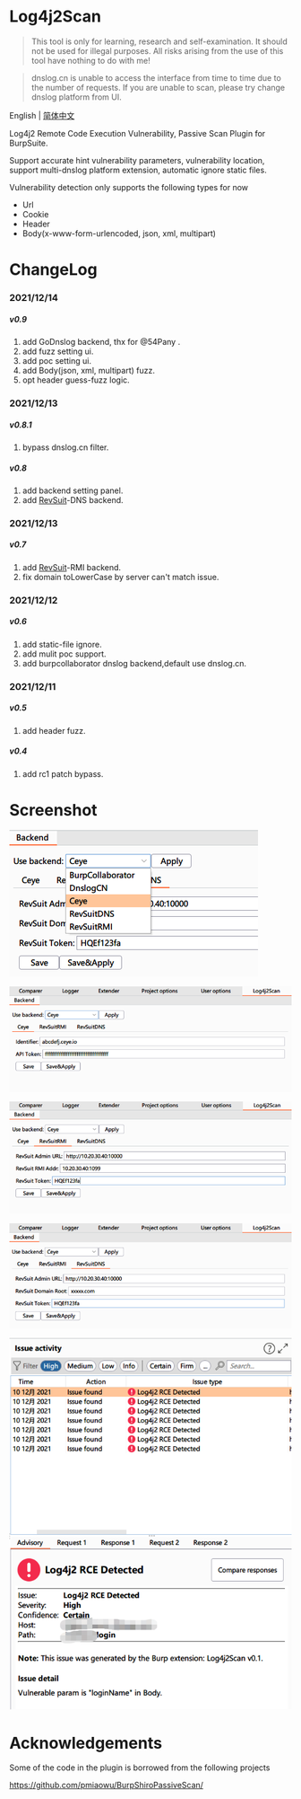 # Log4j2Scan

> This tool is only for learning, research and self-examination. It should not be used for illegal purposes. All risks arising from the use of this tool have nothing to do with me!

> dnslog.cn is unable to access the interface from time to time due to the number of requests. If you are unable to scan, please try change dnslog platform from UI.

English | [简体中文](./README-zh_CN.md)

Log4j2 Remote Code Execution Vulnerability, Passive Scan Plugin for BurpSuite.

Support accurate hint vulnerability parameters, vulnerability location, support multi-dnslog platform extension, automatic ignore static files.

Vulnerability detection only supports the following types for now
- Url
- Cookie
- Header
- Body(x-www-form-urlencoded, json, xml, multipart)

# ChangeLog
### 2021/12/14
##### v0.9
1. add GoDnslog backend, thx for @54Pany .
2. add fuzz setting ui.
3. add poc setting ui.
4. add Body(json, xml, multipart) fuzz.
5. opt header guess-fuzz logic.
### 2021/12/13
##### v0.8.1
1. bypass dnslog.cn filter.
##### v0.8
1. add backend setting panel.
2. add [RevSuit](https://github.com/Li4n0/revsuit/)-DNS backend.
### 2021/12/13
##### v0.7
1. add [RevSuit](https://github.com/Li4n0/revsuit/)-RMI backend.
2. fix domain toLowerCase by server can't match issue.
### 2021/12/12
##### v0.6
1. add static-file ignore.
2. add mulit poc support.
3. add burpcollaborator dnslog backend,default use dnslog.cn.
### 2021/12/11
##### v0.5
1. add header fuzz.
##### v0.4
1. add rc1 patch bypass.

# Screenshot

![](screenshots/backends.png)

![](screenshots/ceye_backend.png)

![](screenshots/revsuit_rmi_backend.png)

![](screenshots/revsuit_dns_backend.png)

![](screenshots/detected.png)


# Acknowledgements
Some of the code in the plugin is borrowed from the following projects

https://github.com/pmiaowu/BurpShiroPassiveScan/
